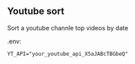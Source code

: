 ## Youtube sort

Sort a youtube channle top videos by date

.env:

`YT_API="your_youtube_api_X5aJABcTBGbeQ"`
